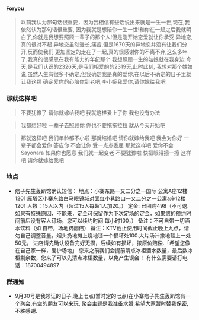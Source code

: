 #### Foryou
> 以前我认为那句话很重要，因为我相信有些话说出来就是一生一世,现在,我依然认为那句话很重要,
  因为我就是想陪你一生一世!和你在一起之后我就明白了,你就是我想要照顾一辈子的那个人!但是刚开始恋爱就让你承受
  异地恋,真的很对不起.异地恋虽然漫长,痛苦,但是1670天的异地恋并没有让我们分开,反而使我们
  更加坚定的走在了一起,真的很感谢你的不离不弃,这么多年了,我真的很感恩在我有能力的年纪那个
  我想照顾一生的姑娘就在我身边.今天,是我们认识的2326天,是我们相爱的的2319天,此时此刻,
  我想对那个姑娘说,虽然人生有很多不确定,但我确定我是真的爱你,在以后不确定的日子里就让我这颗
  确定爱你的心陪你到老吧,李小婉我爱你,请你嫁给我吧!


### 那就这样吧
  >  不要犹豫了
  >  请你就嫁给我吧
  >  我就这样爱上了你
  >  我也没有办法

  >  我都想好啦
  >  一辈子去照顾你
  >  你也不要拖拖拉拉
  >  就从今天开始吧

  >  那就这样吧
  >  我们年龄都不小啦
  >  那就结婚吧
  >  请你就嫁给我吧
  >  我会对你好
  >  一辈子都会爱你 答应你 不会让你 受一点点委屈
  >  那就这样吧
  >  爱你不会 Sayonara
  >  如果你也愿意
  >  我们就一起变老
  >  不要犹豫啦
  >  快把眼泪擦一擦
  >  这样吧
  >  请你就嫁给我吧

### 地点
  + 痞子先生轰趴馆确认短信：
    地点：小寨东路一又二分之一国际        公寓A座12楼1201 雁塔区小寨东路白马眼镜城对面红小巷路口一又二分之一公寓a座12楼1201
    人数：15人以内（超过15人每超1人加20。）
    定金: 已团购498（不可退.如果有特殊原因，不能来，定金可保留作为下次定场的定金，如果您的预约时间前后没有客人订场，您可以续约时间   每小时100，）
    备注：不可自带一切酒水饮料（如 自带，场地费翻倍）
    备注：KTV截止使用时间截止晚上九点，请勿自己调整音量。烟头扔地摊上烧地毯一个损坏处100.大片汤汁撒地毯上一处50元，
         进店请先确认设备完好无损，后续如有损坏，按原价赔偿.「希望您像在自己家一样，爱护场地」
         您来之前我们会提前清点冰柜酒水数量，最后数冰柜剩余数，您来了可以先清点冰柜数量，以免产生误会！
         有什么需要请打电话：18700494897

### 群通知
  + 9月30号是我领证的日子,晚上七点(暂时定的七点)在小寨痞子先生轰趴馆有一个聚会,有空的朋友可以来玩,
  聚会主题是我准备求婚,希望大家暂时替我保密,不胜感谢.